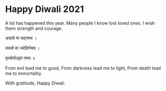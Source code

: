 # Happy Diwali 2021

A lot has happened this year. Many people I know lost loved ones. I wish them strength and courage.

असतो मा सद्गमय ।

तमसो मा ज्योतिर्गमय ।

मृत्योर्माऽमृतं गमय ॥

From evil lead me to good,
From darkness lead me to light,
From death lead me to immortality.

With gratitude, Happy Diwali.
